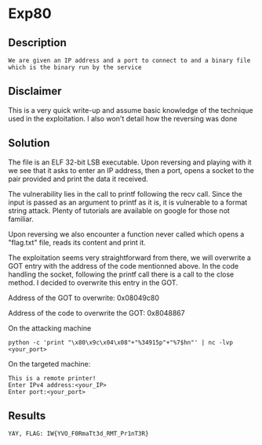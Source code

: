 # Exp80

## Description
```
We are given an IP address and a port to connect to and a binary file which is the binary run by the service
```

## Disclaimer
This is a very quick write-up and assume basic knowledge of the technique used in the exploitation. I also won't detail how the reversing was done


## Solution

The file is an ELF 32-bit LSB executable. Upon reversing and playing with it we see that it asks to enter an IP address, then a port, opens a socket to the pair provided and print the data it received. 

The vulnerability lies in the call to printf following the recv call. Since the input is passed as an argument to printf as it is, it is vulnerable to a format string attack. Plenty of tutorials are available on google for those not familiar.

Upon reversing we also encounter a function never called which opens a "flag.txt" file, reads its content and print it.

The exploitation seems very straightforward from there, we will overwrite a GOT entry with the address of the code mentionned above. In the code handling the socket, following the printf call there is a call to the close method. I decided to overwrite this entry in the GOT.

Address of the GOT to overwrite: 0x08049c80

Address of the code to overwrite the GOT: 0x8048867

On the attacking machine

```
python -c 'print "\x80\x9c\x04\x08"+"%34915p"+"%7$hn"' | nc -lvp <your_port>
```

On the targeted machine:

```
This is a remote printer!
Enter IPv4 address:<your_IP>
Enter port:<your_port>
```

## Results
```
YAY, FLAG: IW{YVO_F0RmaTt3d_RMT_Pr1nT3R}
```